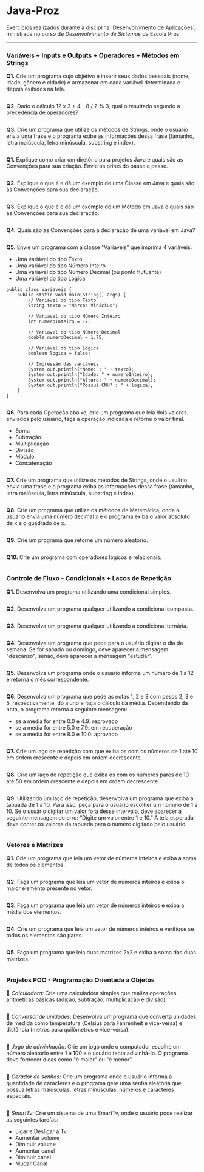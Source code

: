 # Java-Proz
Exercícios realizados durante a disciplina 'Desenvolvimento de Aplicações', ministrada no curso de _Desenvolvimento de Sistemas_ da Escola Proz

<hr>

### **Variáveis + Inputs e Outputs + Operadores + Métodos em Strings**

**Q1.** Crie um programa cujo objetivo é inserir seus dados pessoais (nome, idade, gênero e cidade) e armazenar em cada variável determinada e depois exibidos na tela.
```

```
**Q2.** Dado o cálculo 12 x 3 + 4 - 8 / 2 % 3, qual o resultado segundo a precedência de operadores?
```

```
**Q3.** Crie um programa que utilize os métodos de Strings, onde o usuário envia uma frase e o programa exibe as informações dessa frase (tamanho, letra maiúscula, letra minúscula, substring e index).
```

```
**Q1.** Explique como criar um diretório para projetos Java e quais são as Convenções para sua criação. Envie os prints do passo a passo.
```

```
**Q2.** Explique o que é e dê um exemplo de uma Classe em Java e quais são as Convenções para sua declaração.
```

```
**Q3.** Explique o que é e dê um exemplo de um Método em Java e quais são as Convenções para sua declaração.
```

```
**Q4.** Quais são as Convenções para a declaração de uma variável em Java?
```

```
**Q5.** Envie um programa com a classe "Variáveis" que imprima 4 variáveis:
* Uma variável do tipo Texto
* Uma variável do tipo Número Inteiro
* Uma variável do tipo Número Decimal (ou ponto flutuante)
* Uma variável do tipo Lógica
```
public class Variaveis {
    public static void main(String[] args) {
        // Variável do tipo Texto
        String texto = "Marcos Vinicius";

        // Variável do tipo Número Inteiro
        int numeroInteiro = 17;

        // Variável do tipo Número Decimal
        double numeroDecimal = 1.75;

        // Variável do tipo Lógica
        boolean logica = false;

        // Impressão das variáveis
        System.out.println("Nome: : " + texto);
        System.out.println("Idade: " + numeroInteiro);
        System.out.println("Altura: " + numeroDecimal);
        System.out.println("Possuí CNH? : " + logica);
    }
}


```
**Q6.** Para cada Operação abaixo, crie um programa que leia dois valores enviados pelo usuário, faça a operação indicada e retorne o valor final.
* Soma
* Subtração
* Multiplicação
* Divisão
* Módulo
* Concatenação
```

```
**Q7.** Crie um programa que utilize os métodos de Strings, onde o usuário envia uma frase e o programa exiba as informações dessa frase (tamanho, letra maiúscula, letra minúscula, substring e index).
```

```
**Q8.** Crie um programa que utilize os métodos de Matemática, onde o usuário envia uma número decimal x e o programa exiba o valor absoluto de x e o quadrado  de x.
```

```
**Q9.** Crie um programa que retorne um número aleatório.
```

```
**Q10.** Crie um programa com operadores lógicos e relacionais.
```

```

### **Controle de Fluxo - Condicionais + Laços de Repetição**

**Q1.** Desenvolva um programa utilizando uma condicional simples.
```

```
**Q2.** Desenvolva um programa qualquer utilizando a condicional composta.
```

```
**Q3.** Desenvolva um programa qualquer utilizando a condicional ternária.
```

```
**Q4.** Desenvolva um programa que pede para o usuário digitar o dia da semana. Se for sábado ou domingo, deve aparecer a mensagem "descanso", senão, deve aparecer a mensagem "estudar".
```

```
**Q5.** Desenvolva um programa onde o usuário informa um número de 1 a 12 e retorna o mês correspondente.
```

```
**Q6.** Desenvolva um programa que pede as notas 1, 2 e 3 com pesos 2, 3 e 5, respectivamente, do aluno e faça o cálculo da média. Dependendo da nota, o programa retorna a seguinte mensagem:
* se a media for entre 0.0 e 4.9: reprovado
* se a media for entre 5.0 e 7.9: em recuperação
* se a media for entre 8.0 e 10.0: aprovado
```

```
**Q7.** Crie um laço de repetição com que exiba os com os números de 1 até 10 em ordem crescente e depois em ordem decrescente.
```

```
**Q8.** Crie um laço de repetição que exiba os com os números pares de 10 até 50 em ordem crescente e depois em ordem decrescente.
```

```
**Q9.** Utilizando um laço de repetição, desenvolva um programa que exiba a tabuada de 1 a 10. Para isso, peça para o usuário escolher um número de 1 a 10. Se o usuário digitar um valor fora desse intervalo, deve aparecer a seguinte mensagem de erro: “Digite um valor entre 1 e 10.” A tela esperada deve conter os valores da tabuada para o número digitado pelo usuário.
```

```

### **Vetores e Matrizes**

**Q1.** Crie um programa que leia um vetor de números inteiros e exiba a soma de todos os elementos.
```

```
**Q2.** Faça um programa que leia um vetor de números inteiros e exiba o maior elemento presente no vetor.
```

```
**Q3.** Faça um programa que leia um vetor de números inteiros e exiba a média dos elementos.
```

```
**Q4.** Crie um programa que leia um vetor de números inteiros e verifique se todos os elementos são pares.
```

```
**Q5.** Faça um programa que leia duas matrizes 2x2 e exiba a soma das duas matrizes.
```

```

### **Projetos POO - Programação Orientada a Objetos**

:brain: _Calculadora:_ Crie uma calculadora simples que realiza operações aritméticas básicas (adição, subtração, multiplicação e divisão).
```

```
:brain: _Conversor de unidades:_ Desenvolva um programa que converta unidades de medida como temperatura (Celsius para Fahrenheit e vice-versa) e distância (metros para quilômetros e vice-versa).
```

```
:brain: _Jogo de adivinhação:_ Crie um jogo onde o computador escolhe um número aleatório entre 1 e 100 e o usuário tenta adivinhá-lo. O programa deve fornecer dicas como "é maior" ou "é menor".
```

```
:brain: _Gerador de senhas:_ Crie um programa onde o usuário informa a quantidade de caracteres e o programa gere uma senha aleatória que possua letras maiúsculas, letras minúsculas, números e caracteres especiais.
```

```
:brain: _SmartTv:_ Crie um sistema de uma SmartTv, onde o usuário pode realizar as seguintes tarefas:
* Ligar e Desligar a Tv
* Aumentar volume
* Diminuir volume
* Aumentar canal
* Diminuir canal
* Mudar Canal
```

```


